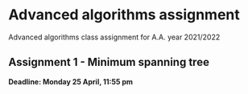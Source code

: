 # Advanced algorithms assignment
Advanced algorithms class assignment for A.A. year 2021/2022

## Assignment 1 - Minimum spanning tree
**Deadline: Monday 25 April, 11:55 pm**
